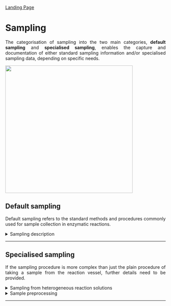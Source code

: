 [Landing Page](/Readme.md)

<div align="justify">

# Sampling

The categorisation of sampling into the two main categories, __default sampling__ and __specialised sampling__, enables the capture and documentation of either standard sampling information and/or specialised sampling data, depending on specific needs.

<img src="https://github.com/StephanM87/Strenda-biocatalysis/assets/106530250/d5a2492a-c279-489f-b393-07a8146a5e69" width="400">


## Default sampling

Default sampling refers to the standard methods and procedures commonly used for sample collection in enzymatic reactions.

<details> <Summary>Sampling description</Summary>

### SamplingDescription

Information about the sampling process, used during the experiment. In some experiments no sampling is taking place at all, for example if an experiment is monitored via a photospectrometer in a 96-well plate over time. In this case, of course, no sampling was done during the experiment.

- __volume_per_sample__
  - Type: posfloat
  - Description: The volume of the collected sample.

- __volume_per_sample_unit__
  - Type: string
  - Description: Common units include mL (milliliters), μl (microliters), g (grams), or other volume units, depending on whether the samples are liquid or solid.

- __mixing_during_sampling__
  - Type: string 
  - Description: Provide information about whether the reaction was mixed during sampling, as this can affect the representativeness of the collected sample.

- __vessel_opened_for_sampling__
  - Type: string
  - Description: Information about whether the reaction vessel was opened for sampling or not.

- __gas_phase__
  - Type: string
  - Description: Information about the gas phase above the reaction solution.

- __time__
  - Type: time
  - Description: The time at which the sample was taken.


</details>

<hr>

## Specialised sampling

If the sampling procedure is more complex than just the plain procedure of taking a sample from the reaction vessel, further details need to be provided.

<details> <Summary>Sampling from heterogeneous reaction solutions</Summary>

### SamplingFromHeterogeneousReactionSolutions

- __phase__
  - Type: string
  - Description: Information about which phase the sample was taken from must be provided.

- __biocatalyst_in_phase__
  - Type: string
  - Description: Information on whether the collected sample may have contaminations in the form of an (bio)catalyst.

<hr>

- __special_treatment__
  - Type: string
  - Description: If there are any other specific methods, procedures, characteristics or aspects related to the sampling that are important for reproducibility and are not described by the aforementioned                     metadata, they should be explained here.

</details>

<details> <Summary>Sample preprocessing</Summary>

### SamplePreprocessing

Sample preprocessing involves the necessary steps taken to prepare and treat collected samples before analysis or further experimentation.

- __quenching_method__
  - Type: String
  - Description: Techniques or methods used to halt the reaction, including the chemicals or procedures employed (e.g., heat treatment). Accurate documentation of quenching methods in enzymatic reactions is vital as        these methods can significantly impact subsequent analytical procedures. For instance, opting for an organic solvent as a quenching reagent can notably enhance the solubility of substrates or products, directly         influencing downstream analyses.
 
- __quenching_ratio__
  - Type: String
  - Description: Information about the precise ratio or volume of the quenching solution in relation to the reaction mixture. (__if_applicable__)

- __treatment_procedure__
  - Type: string
  - Description: Any further details regarding the sample processing steps that were carried out after it was collected from the reaction vessel (e.g., filtering samples). 

<hr>

- __special_treatment__
  - Type: string
  - Description: If there are any other specific methods, procedures, characteristics or aspects related to the sampling that are important for reproducibility and are not described by the aforementioned                     metadata, they should be explained here.

</details>

<hr>

</div>
